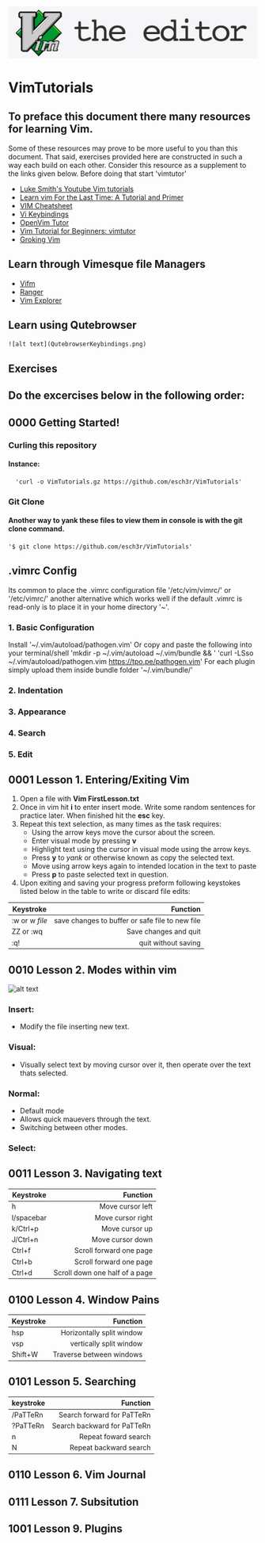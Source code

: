 ![Vim Editor](VimEditor.jpg)
# VimTutorials 

## To preface this document there many resources for learning Vim.
   Some of these resources may prove to be more useful to you than 
   this document. That said, exercises provided here are constructed 
   in such a way each build on each other. Consider this resource as a supplement 
   to the links given below. Before doing that start 'vimtutor'

  - [Luke Smith's Youtube Vim tutorials](https://www.youtube.com/watch?v=mH1GGI2Jpbs&feature=emb_logo)
  - [Learn vim For the Last Time: A Tutorial and Primer](https://danielmiessler.com/study/vim/)
  - [VIM Cheatsheet](http://www.fprintf.net/vimCheatSheet.html)
  - [ Vi Keybindings](http://hea-www.harvard.edu/~fine/Tech/vi.html)
  - [OpenVim Tutor](https://www.openvim.com)
  - [Vim Tutorial for Beginners: vimtutor](https://www.systutorials.com/vim-tutorial-beginners-vimtutor/)
  - [Groking Vim](https://stackoverflow.com/questions/1218390/what-is-your-most-productive-shortcut-with-vim/1220118#1220118)
 
 ## Learn through Vimesque file Managers
   - [Vifm ](https://wiki.vifm.info/index.php?title=Quickstart_Tutorial)
   - [Ranger](https://ranger.github.io)
   - [Vim Explorer](https://www.vim.org/scripts/script.php?script_id=1950) 
 
 ## Learn using Qutebrowser 
    ![alt text](QutebrowserKeybindings.png) 
    
## Exercises
  Do the excercises below in the following order:
  - 

## 0000 Getting Started! 
  ### Curling this repository 
   #### Instance: 
      'curl -o VimTutorials.gz https://github.com/esch3r/VimTutorials'

  ### Git Clone  
   ####  Another way to yank these files to view them in console is with the git clone command. 
    '$ git clone https://github.com/esch3r/VimTutorials'
    
## .vimrc Config 
  Its common to place the .vimrc configuration file  '/etc/vim/vimrc/' or '/etc/vimrc/' another 
  alternative which works well if the default .vimrc is read-only is to place it in your home directory '~'.
 ### 1. Basic Configuration 
 
 Install  '~/.vim/autoload/pathogen.vim' 
  Or copy and paste the following into your terminal/shell 'mkdir -p ~/.vim/autoload ~/.vim/bundle && \'
 'curl -LSso ~/.vim/autoload/pathogen.vim https://tpo.pe/pathogen.vim'
  For each plugin simply upload them inside bundle folder 
  '~/.vim/bundle/'
 ### 2. Indentation 
 
 ### 3. Appearance 
 
 ### 4. Search
 ### 5. Edit 


## 0001 Lesson 1.  Entering/Exiting Vim  

1.  Open a file with **Vim FirstLesson.txt** 
2.  Once in vim hit **i** to enter insert mode. Write some random 
     sentences for practice later. When finished hit the **esc** key.
3.  Repeat this text selection, as many times as the task requires: 
    - Using the arrow keys move the cursor about the screen. 
    - Enter visual mode by pressing **v**
    - Highlight text using the cursor in visual mode  using the arrow keys. 
    - Press **y** to *yank* or otherwise known as copy the selected text.
    - Move using arrow keys again to intended location in the text to paste
    - Press **p** to paste selected text in question. 
4.  Upon exiting and saving your progress preform following keystokes listed below     in the table to write or discard file edits:

| Keystroke   | Function  | 
|----------|-------------:|
| :w or w *file*|   save changes to buffer or safe file to new file  | 
|  ZZ or :wq |  Save changes and quit | 
|  :q! | quit without saving | 


      

## 0010 Lesson 2. Modes within vim 

 ![alt text](VimMods.png)
   ### Insert:  
   - Modify the file inserting new text.
      
   ### Visual: 
   - Visually select text by moving cursor over it,
         then operate over the text thats selected. 
         
   ### Normal:
   - Default mode 
   - Allows quick mauevers through the text. 
   - Switching between other modes.
       
   ### Select: 

## 0011 Lesson 3. Navigating text 


| Keystroke   | Function  | 
|----------|-------------:|
|   h  |   Move cursor left | 
|  l/spacebar |  Move cursor right | 
|  k/Ctrl+p |  Move cursor up  | 
|  J/Ctrl+n |  Move cursor down| 
|  Ctrl+f   |  Scroll forward one page| 
|  Ctrl+b   |  Scroll forward one page| 
|  Ctrl+d  |  Scroll down one half of a page| 


## 0100 Lesson 4. Window Pains

| Keystroke   | Function  | 
|----------|-------------:|
|  hsp|   Horizontally split window | 
|  vsp |  vertically split window| 
|  Shift+W | Traverse between windows  | 

## 0101 Lesson 5. Searching 
| keystroke  |  Function |
|------------| -----------:|
|  /PaTTeRn |  Search forward for PaTTeRn |
|  ?PaTTeRn |  Search backward for PaTTeRn |
|   n       |  Repeat foward search        |
|   N       |  Repeat backward search      |

## 0110 Lesson 6. Vim Journal

## 0111 Lesson 7. Subsitution 

## 1001 Lesson 9. Plugins 


 
